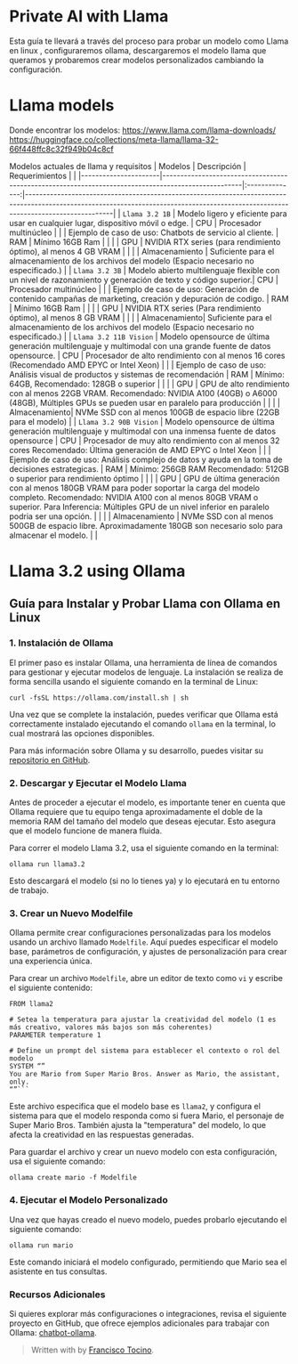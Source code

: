 # Private AI with Llama
Esta guía te llevará a través del proceso para probar un modelo como Llama en linux , configuraremos ollama, descargaremos el modelo llama que queramos y probaremos crear modelos personalizados cambiando la configuración.

# Llama models
Donde encontrar los modelos:
https://www.llama.com/llama-downloads/
https://huggingface.co/collections/meta-llama/llama-32-66f448ffc8c32f949b04c8cf

Modelos actuales de llama y requisitos
| Modelos              | Descripción                                                                                        | Requerimientos |                                                                                                                                                                                    |
|----------------------|----------------------------------------------------------------------------------------------------|:--------------:|------------------------------------------------------------------------------------------------------------------------------------------------------------------------------------|
| `Llama 3.2 1B`         | Modelo ligero y eficiente para usar en cualquier lugar, dispositivo móvil o edge.     |       CPU      | Procesador multinúcleo                                                               |
|                      | Ejemplo de caso de uso: Chatbots de servicio al cliente.                                                   |       RAM      | Mínimo 16GB Ram                                                                                                                                                                   |
|                      |                                                                                                    |       GPU      | NVIDIA RTX series (para rendimiento óptimo), al menos 4 GB VRAM                                                                                                                                                                                   |
|                      |                                                                                                    |     Almacenamiento | Suficiente para el almacenamiento de los archivos del modelo (Espacio necesario no especificado.)                                                                                                                            |
| `Llama 3.2 3B`         | Modelo abierto multilenguaje flexible con un nivel de razonamiento y generación de texto y código superior.|       CPU      | Procesador multinúcleo                                                                                                                                                                |
|                      | Ejemplo de caso de uso: Generación de contenido campañas de marketing, creación y depuración de codigo.                            |       RAM      | Mínimo 16GB Ram                                                                                                                                                                   |
|                      |                                                                                                    |       GPU      | NVIDIA RTX series (Para rendimiento óptimo), al menos 8 GB VRAM                                                                                                                    |
|                      |                                                                                                    |     Almacenamiento| Suficiente para el almacenamiento de los archivos del modelo (Espacio necesario no especificado.)                                                                                                                       |
| `Llama 3.2 11B Vision` | Modelo opensource de última generación multilenguaje y multimodal con una grande fuente de datos opensource.                                     |       CPU      | Procesador de alto rendimiento con al menos 16 cores (Recomendado AMD EPYC or Intel Xeon)                                                                                                     |
|                      | Ejemplo de caso de uso: Análisis visual de productos y sistemas de recomendación                          |       RAM      | Mínimo: 64GB, Recomendado: 128GB o superior                                                                                                                                          |
|                      |                                                                                                    |       GPU      | GPU de alto rendimiento con al menos 22GB VRAM. Recomendado: NVIDIA A100 (40GB) o A6000 (48GB), Múltiples GPUs se pueden usar en paralelo para producción                                                                                                                    |
|                      |                                                                                                    |     Almacenamiento| NVMe SSD con al menos 100GB de espacio libre (22GB para el modelo)                                                                                                                           |
| `Llama 3.2 90B Vision` | Modelo opensource de última generación multilenguaje y multimodal con una inmensa fuente de datos opensource                                     |       CPU      | Procesador de muy alto rendimiento con al menos 32 cores Recomendado: Última generación de AMD EPYC o Intel Xeon                                                                                    |
|                      | Ejemplo de caso de uso: Análisis complejo de datos y ayuda en la toma de decisiones estrategicas.                 |       RAM      | Mínimo: 256GB  RAM Recomendado: 512GB o superior para rendimiento óptimo                                                                                                       |
|                      |                                                                                                    |       GPU      | GPU de última generación con al menos 180GB VRAM para poder soportar la carga del modelo completo. Recomendado: NVIDIA A100 con al menos 80GB VRAM o superior. Para Inferencia: Múltiples GPU de un nivel inferior en paralelo podria ser una opción. |
|                      |                                                                                                    |     Almacenamiento    | NVMe SSD con al menos  500GB de espacio libre. Aproximadamente 180GB son necesario solo para almacenar el modelo.                                                                                       |                                                                                     |

# Llama 3.2 using Ollama

## Guía para Instalar y Probar Llama con Ollama en Linux

### 1. Instalación de Ollama

El primer paso es instalar Ollama, una herramienta de línea de comandos para gestionar y ejecutar modelos de lenguaje. La instalación se realiza de forma sencilla usando el siguiente comando en la terminal de Linux:

`curl -fsSL https://ollama.com/install.sh | sh` 

Una vez que se complete la instalación, puedes verificar que Ollama está correctamente instalado ejecutando el comando `ollama` en la terminal, lo cual mostrará las opciones disponibles.

Para más información sobre Ollama y su desarrollo, puedes visitar su [repositorio en GitHub](https://github.com/ollama/ollama).

### 2. Descargar y Ejecutar el Modelo Llama

Antes de proceder a ejecutar el modelo, es importante tener en cuenta que Ollama requiere que tu equipo tenga aproximadamente el doble de la memoria RAM del tamaño del modelo que deseas ejecutar. Esto asegura que el modelo funcione de manera fluida.

Para correr el modelo Llama 3.2, usa el siguiente comando en la terminal:


`ollama run llama3.2` 

Esto descargará el modelo (si no lo tienes ya) y lo ejecutará en tu entorno de trabajo.

### 3. Crear un Nuevo Modelfile

Ollama permite crear configuraciones personalizadas para los modelos usando un archivo llamado `Modelfile`. Aquí puedes especificar el modelo base, parámetros de configuración, y ajustes de personalización para crear una experiencia única.

Para crear un archivo `Modelfile`, abre un editor de texto como `vi` y escribe el siguiente contenido:


```text
FROM llama2

# Setea la temperatura para ajustar la creatividad del modelo (1 es más creativo, valores más bajos son más coherentes)
PARAMETER temperature 1

# Define un prompt del sistema para establecer el contexto o rol del modelo
SYSTEM “”
You are Mario from Super Mario Bros. Answer as Mario, the assistant, only.
“”```
```
Este archivo especifica que el modelo base es `llama2`, y configura el sistema para que el modelo responda como si fuera Mario, el personaje de Super Mario Bros. También ajusta la "temperatura" del modelo, lo que afecta la creatividad en las respuestas generadas.

Para guardar el archivo y crear un nuevo modelo con esta configuración, usa el siguiente comando:

`ollama create mario -f Modelfile` 

### 4. Ejecutar el Modelo Personalizado

Una vez que hayas creado el nuevo modelo, puedes probarlo ejecutando el siguiente comando:

`ollama run mario` 

Este comando iniciará el modelo configurado, permitiendo que Mario sea el asistente en tus consultas.

### Recursos Adicionales

Si quieres explorar más configuraciones o integraciones, revisa el siguiente proyecto en GitHub, que ofrece ejemplos adicionales para trabajar con Ollama: [chatbot-ollama](https://github.com/ivanfioravanti/chatbot-ollama).


> Written with by [Francisco Tocino](https://thecloudarchitects.es/).
